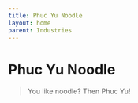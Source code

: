 ```yaml
---
title: Phuc Yu Noodle
layout: home
parent: Industries
---
```


# Phuc Yu Noodle
> You like noodle?  Then Phuc Yu!